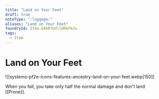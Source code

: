 ```yaml
---
title: "Land on Your Feet"
draft: true
noteType: ":luggage:"
aliases: "Land on Your Feet"
foundryId: Item.GAhR7UdllHRkPmJu
tags:
  - Item
---
```


# Land on Your Feet
![[systems-pf2e-icons-features-ancestry-land-on-your-feet.webp|150]]

When you fall, you take only half the normal damage and don't land [[Prone]].
